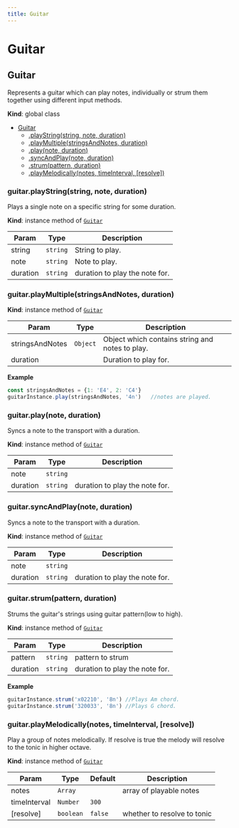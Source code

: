 ```yaml
---
title: Guitar
---
```


# Guitar

<a name="Guitar"></a>

## Guitar
Represents a guitar which can play notes, individually or strum them together
using different input methods.

**Kind**: global class  

* [Guitar](#Guitar)
    * [.playString(string, note, duration)](#Guitar+playString)
    * [.playMultiple(stringsAndNotes, duration)](#Guitar+playMultiple)
    * [.play(note, duration)](#Guitar+play)
    * [.syncAndPlay(note, duration)](#Guitar+syncAndPlay)
    * [.strum(pattern, duration)](#Guitar+strum)
    * [.playMelodically(notes, timeInterval, [resolve])](#Guitar+playMelodically)

<a name="Guitar+playString"></a>

### guitar.playString(string, note, duration)
Plays a single note on a specific string for some duration.

**Kind**: instance method of [<code>Guitar</code>](#Guitar)  

| Param | Type | Description |
| --- | --- | --- |
| string | <code>string</code> | String to play. |
| note | <code>string</code> | Note to play. |
| duration | <code>string</code> | duration to play the note for. |

<a name="Guitar+playMultiple"></a>

### guitar.playMultiple(stringsAndNotes, duration)
**Kind**: instance method of [<code>Guitar</code>](#Guitar)  

| Param | Type | Description |
| --- | --- | --- |
| stringsAndNotes | <code>Object</code> | Object which contains string and notes to play. |
| duration |  | Duration to play for. |

**Example**  
```js
const stringsAndNotes = {1: 'E4', 2: 'C4'}
guitarInstance.play(stringsAndNotes, '4n')   //notes are played.
```
<a name="Guitar+play"></a>

### guitar.play(note, duration)
Syncs a note to the transport with a duration.

**Kind**: instance method of [<code>Guitar</code>](#Guitar)  

| Param | Type | Description |
| --- | --- | --- |
| note | <code>string</code> |  |
| duration | <code>string</code> | duration to play the note for. |

<a name="Guitar+syncAndPlay"></a>

### guitar.syncAndPlay(note, duration)
Syncs a note to the transport with a duration.

**Kind**: instance method of [<code>Guitar</code>](#Guitar)  

| Param | Type | Description |
| --- | --- | --- |
| note | <code>string</code> |  |
| duration | <code>string</code> | duration to play the note for. |

<a name="Guitar+strum"></a>

### guitar.strum(pattern, duration)
Strums the guitar's strings using guitar pattern(low to high).

**Kind**: instance method of [<code>Guitar</code>](#Guitar)  

| Param | Type | Description |
| --- | --- | --- |
| pattern | <code>string</code> | pattern to strum |
| duration | <code>string</code> | duration to play the note for. |

**Example**  
```js
guitarInstance.strum('x02210', '8n') //Plays Am chord.
guitarInstance.strum('320033', '8n') //Plays G chord.
```
<a name="Guitar+playMelodically"></a>

### guitar.playMelodically(notes, timeInterval, [resolve])
Play a group of notes melodically.
If resolve is true the melody will resolve to the tonic in higher octave.

**Kind**: instance method of [<code>Guitar</code>](#Guitar)  

| Param | Type | Default | Description |
| --- | --- | --- | --- |
| notes | <code>Array</code> |  | array of playable notes |
| timeInterval | <code>Number</code> | <code>300</code> |  |
| [resolve] | <code>boolean</code> | <code>false</code> | whether to resolve to tonic |

